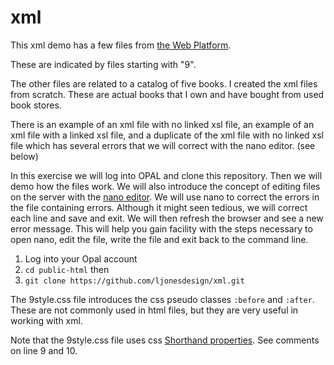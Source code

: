 # xml
 This xml demo has a few files from [the Web Platform](https://docs.webplatform.org/wiki/tutorials/styling_xml_with_css).
 
 These are indicated by files starting with "9".
 
 The other files are related to a catalog of five books. I created the xml files from scratch. These are actual books that I own and have bought from used book stores. 
 
There is an example of an xml file with no linked xsl file, an example of an xml file with a linked xsl file, and a duplicate of the xml file with no linked xsl file which has several errors that we will correct with the nano editor. (see below)

In this exercise we will log into OPAL and clone this repository. Then we will demo how the files work. We will also introduce the concept of editing files on the server with the [nano editor](https://www.nano-editor.org/dist/v2.7/nano.1.html). We will use nano to correct the errors in the file containing errors. Although it might seen tedious, we will correct each line and save and exit. We will then refresh the browser and see a new error message. This will help you gain facility with the steps necessary to open nano, edit the file, write the file and exit back to the command line.

1. Log into your Opal account
2. ```cd public-html``` then 
3. ```git clone https://github.com/ljonesdesign/xml.git```

The 9style.css file introduces the css pseudo classes ```:before``` and ```:after```. These are not commonly used in html files, but they are very useful in working with xml.

Note that the 9style.css file uses css [Shorthand properties](https://developer.mozilla.org/en-US/docs/Web/CSS/Shorthand_properties). See comments on line 9 and 10. 


